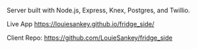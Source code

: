 Server built with Node.js, Express, Knex, Postgres, and Twillio.

Live App https://louiesankey.github.io/fridge_side/

Client Repo: https://github.com/LouieSankey/fridge_side
